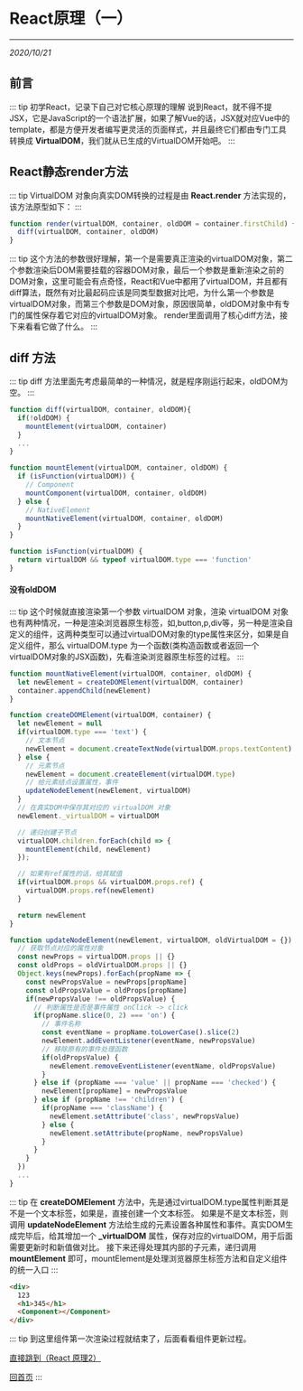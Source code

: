 # React原理（一）
---
*2020/10/21*

## 前言
::: tip
  初学React，记录下自己对它核心原理的理解
  说到React，就不得不提JSX，它是JavaScript的一个语法扩展，如果了解Vue的话，JSX就对应Vue中的template，都是方便开发者编写更灵活的页面样式，并且最终它们都由专门工具转换成 **VirtualDOM**，我们就从已生成的VirtualDOM开始吧。
:::

## React静态render方法
::: tip
  VirtualDOM 对象向真实DOM转换的过程是由 **React.render** 方法实现的，该方法原型如下：
:::
``` js
function render(virtualDOM, container, oldDOM = container.firstChild) {
  diff(virtualDOM, container, oldDOM)
}
```
::: tip
  这个方法的参数很好理解，第一个是需要真正渲染的virtualDOM对象，第二个参数渲染后DOM需要挂载的容器DOM对象，最后一个参数是重新渲染之前的DOM对象，这里可能会有点奇怪，React和Vue中都用了virtualDOM，并且都有diff算法，既然有对比最起码应该是同类型数据对比吧，为什么第一个参数是virtualDOM对象，而第三个参数是DOM对象，原因很简单，oldDOM对象中有专门的属性保存着它对应的virtualDOM对象。
  render里面调用了核心diff方法，接下来看看它做了什么。
:::
## diff 方法
::: tip
  diff 方法里面先考虑最简单的一种情况，就是程序刚运行起来，oldDOM为空。
:::
``` js
function diff(virtualDOM, container, oldDOM){
  if(!oldDOM) {
    mountElement(virtualDOM, container)
  } 
  ...
}

function mountElement(virtualDOM, container, oldDOM) {
  if (isFunction(virtualDOM)) {
    // Component 
    mountComponent(virtualDOM, container, oldDOM)
  } else {
    // NativeElement
    mountNativeElement(virtualDOM, container, oldDOM)
  } 
}

function isFunction(virtualDOM) {
  return virtualDOM && typeof virtualDOM.type === 'function'
}
```

#### 没有oldDOM
::: tip
  这个时候就直接渲染第一个参数 virtualDOM 对象，渲染 virtualDOM 对象也有两种情况，一种是渲染浏览器原生标签，如,button,p,div等，另一种是渲染自定义的组件，这两种类型可以通过virtualDOM对象的type属性来区分，如果是自定义组件，那么 virtualDOM.type 为一个函数(类构造函数或者返回一个virtualDOM对象的JSX函数)，先看渲染浏览器原生标签的过程。
:::
``` js
function mountNativeElement(virtualDOM, container, oldDOM) {
  let newElement = createDOMElement(virtualDOM, container)
  container.appendChild(newElement)
}

function createDOMElement(virtualDOM, container) {
  let newElement = null
  if(virtualDOM.type === 'text') {
    // 文本节点
    newElement = document.createTextNode(virtualDOM.props.textContent)
  } else {
    // 元素节点
    newElement = document.createElement(virtualDOM.type)
    // 给元素结点设置属性，事件
    updateNodeElement(newElement, virtualDOM)
  }
  // 在真实DOM中保存其对应的 virtualDOM 对象
  newElement._virtualDOM = virtualDOM

  // 递归创建子节点
  virtualDOM.children.forEach(child => {
    mountElement(child, newElement)
  });

  // 如果有ref属性的话，给其赋值
  if(virtualDOM.props && virtualDOM.props.ref) {
    virtualDOM.props.ref(newElement)
  }

  return newElement
}

function updateNodeElement(newElement, virtualDOM, oldVirtualDOM = {}) {
  // 获取节点对应的属性对象
  const newProps = virtualDOM.props || {}
  const oldProps = oldVirtualDOM.props || {}
  Object.keys(newProps).forEach(propName => {
    const newPropsValue = newProps[propName]
    const oldPropsValue = oldProps[propName]
    if(newPropsValue !== oldPropsValue) {
      // 判断属性是否是事件属性 onClick -> click
      if(propName.slice(0, 2) === 'on') {
        // 事件名称
        const eventName = propName.toLowerCase().slice(2)
        newElement.addEventListener(eventName, newPropsValue)
        // 移除原有的事件处理函数
        if(oldPropsValue) {
          newElement.removeEventListener(eventName, oldPropsValue)
        }
      } else if (propName === 'value' || propName === 'checked') {
        newElement[propName] = newPropsValue
      } else if (propName !== 'children') {
        if(propName === 'className') {
          newElement.setAttribute('class', newPropsValue)
        } else {
          newElement.setAttribute(propName, newPropsValue)
        }
      }
    }
  })
  ...
}
```
::: tip
  在 **createDOMElement** 方法中，先是通过virtualDOM.type属性判断其是不是一个文本标签，如果是，直接创建一个文本标签。
  如果是不是文本标签，则调用 **updateNodeElement** 方法给生成的元素设置各种属性和事件。真实DOM生成完毕后，给其增加一个 **_virtualDOM** 属性，保存对应的virtualDOM，用于后面需要更新时和新值做对比。
  接下来还得处理其内部的子元素，递归调用 **mountElement** 即可，mountElement是处理浏览器原生标签方法和自定义组件的统一入口
:::
``` HTML
<div>
  123
  <h1>345</h1>
  <Component></Component>
</div>
```
::: tip
  到这里组件第一次渲染过程就结束了，后面看看组件更新过程。

  [直接跳到（React 原理2）](/frontend/react2)
  
  [回首页](/frontend)
:::
